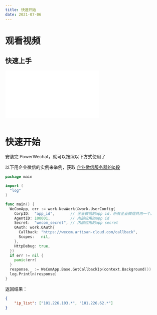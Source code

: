 ```yaml
---
title: 快速开始
date: 2021-07-06
---
```


# 观看视频

## 快速上手
<iframe src="//player.bilibili.com/player.html?aid=493543766&bvid=BV1tN411u7pV&cid=1334895408&p=1" scrolling="no" border="1" frameborder="no" framespacing="0" allowfullscreen="true"> </iframe>
<br><br>

# 快速开始

安装完 PowerWechat，就可以按照以下方式使用了

以下用企业微信的实例来举例，获取 [企业微信服务器的ip段](https://open.work.weixin.qq.com/api/doc/90000/90135/90930)

```go
package main

import (
  "log"
)

func main() {
  WeComApp, err := work.NewWork(&work.UserConfig{
    CorpID:  "app_id",       // 企业微信的app id，所有企业微信共用一个。
    AgentID: 100001,         // 内部应用的app id
    Secret:  "wecom_secret", // 内部应用的app secret
    OAuth: work.OAuth{
      Callback: "https://wecom.artisan-cloud.com/callback",
      Scopes:   nil,
    },
    HttpDebug: true,
  })
  if err != nil {
    panic(err)
  }
  response,_ := WeComApp.Base.GetCallbackIp(context.Background())
  log.Println(response)
}
```

返回结果：
```json
{
    "ip_list": ["101.226.103.*", "101.226.62.*"]
}
```
